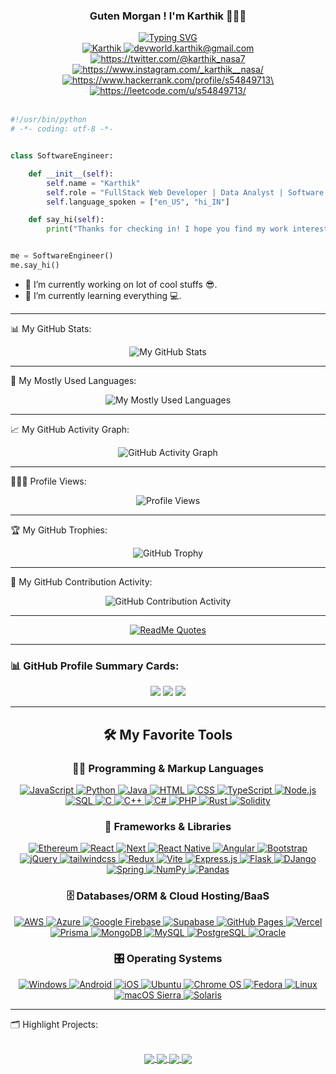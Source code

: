 <!--
const thanks = (to) => {
    https://github.com/Ileriayo/markdown-badges
    https://github.com/DenverCoder1/readme-typing-svg
    https://github.com/anuraghazra/github-readme-stats
    https://github.com/ashutosh00710/github-readme-activity-graph
    https://github.com/abhisheknaiidu/awesome-github-profile-readme
    https://github.com/DenverCoder1/DenverCoder1/blob/main/README.md
}
-->

<div align='center'>
    <h3 align="center">Guten Morgan ! I'm Karthik 🧑🏽‍💻</h3>
    <a href="https://git.io/typing-svg"><img src="https://readme-typing-svg.demolab.com?font=Fira+Code&weight=800&size=22&pause=1000&color=FD428E&background=14132100&center=true&vCenter=true&width=600&lines=Full+Stack+%2F+Data+Analyst+%2F+Software+Developer" alt="Typing SVG" /></a>
</div>

<div align="center">
    <a href='https://www.linkedin.com/in/skarthik357/' target="_blank" rel="noopener noreferrer">
        <img src="https://img.shields.io/badge/-Karthik-blue?style=for-the-badge&logo=Linkedin&logoColor=white" alt="Karthik" />
    </a>
    <a href='mailto:devworld.karthik@gmail.com' target="_blank" rel="noopener noreferrer">
        <img src="https://img.shields.io/badge/-GMail-c14438?style=for-the-badge&logo=Gmail&logoColor=white" alt="devworld.karthik@gmail.com" />
    </a>
    <a href='https://twitter.com/@karthik_nasa7' target="_blank" rel="noopener noreferrer">
        <img src="https://img.shields.io/badge/Twitter-1DA1F2?style=for-the-badge&logo=twitter&logoColor=white" alt="https://twitter.com/@karthik_nasa7" />
    </a>
    </a>
    <a href='https://www.instagram.com/_karthik__nasa/' target="_blank" rel="noopener noreferrer">
        <img src="https://img.shields.io/badge/Instagram-833AB4?style=for-the-badge&logo=instagram&logoColor=white" alt="https://www.instagram.com/_karthik__nasa/" />
    </a>
    <a href='https://www.hackerrank.com/profile/s54849713\' target="_blank" rel="noopener noreferrer">
        <img src="https://img.shields.io/badge/-HackerRank-2EC866?style=for-the-badge&logo=HackerRank&logoColor=white" alt="https://www.hackerrank.com/profile/s54849713\" />
    </a>
    <a href='https://leetcode.com/u/s54849713/' target="_blank" rel="noopener noreferrer">
        <img src="https://img.shields.io/badge/LeetCode-FFA116?style=for-the-badge&logo=leetcode&logoColor=white" alt="https://leetcode.com/u/s54849713/" />
    </a>
    <br/>
    <br/>
</div>

```python
#!/usr/bin/python
# -*- coding: utf-8 -*-


class SoftwareEngineer:

    def __init__(self):
        self.name = "Karthik"
        self.role = "FullStack Web Developer | Data Analyst | Software Developer"
        self.language_spoken = ["en_US", "hi_IN"]

    def say_hi(self):
        print("Thanks for checking in! I hope you find my work interesting..")


me = SoftwareEngineer()
me.say_hi()
```

- 🔭 I’m currently working on lot of cool stuffs 😎.
- 🚀 I’m currently learning everything 💻.

<hr>

📊 My GitHub Stats:

<p align="center">
    <img
        src="https://github-readme-stats-three-psi-99.vercel.app/api?username=SKarthik12321&show_icons=true&theme=radical&hide=prs,issues&count_private=true" 
        alt="My GitHub Stats"
    />
</p>

<hr>

💾 My Mostly Used Languages:

<p align="center">
    <img
        src="https://github-readme-stats-three-psi-99.vercel.app/api/top-langs/?username=SKarthik12321&layout=compact&hide=Jupyter%20Notebook,ejs&theme=radical&langs_count=8"
        alt="My Mostly Used Languages"
    />
</p>

<hr>

📈 My GitHub Activity Graph:

<p align="center">
    <img 
        src="https://readme-activity-graph.vercel.app/graph?username=SKarthik12321&theme=rogue&bg_color=141321&color=8accca&title_color=c03671&line=f1e05a&point=3178c5&radius=10&area=true&area_color=fdac54"
        alt="GitHub Activity Graph"
    />
</p>

<hr>

🧑🏻‍💻 Profile Views:

<p align="center">
    <span style="display: inline-block; width: 150px;">
        <img
            src="https://komarev.com/ghpvc/?username=SKarthik12321&color=blueviolet" 
            alt="Profile Views"
        />
    </span>
</p>

<hr>

🏆 My GitHub Trophies:

<p align="center">
    <img
        src="https://github-profile-trophy.vercel.app/?username=SKarthik12321&theme=onedark" 
        alt="GitHub Trophy"
    />
</p>

<hr>

📅 My GitHub Contribution Activity:

<p align="center">
    <img
        src="https://github-readme-streak-stats.herokuapp.com/?user=SKarthik12321&theme=dark"
        alt="GitHub Contribution Activity"
    />
</p>

<hr>

<div align="center">
    <a href="https://quotes-github-readme.vercel.app/api?type=horizontal&theme=radical">
        <img src="https://quotes-github-readme.vercel.app/api?type=horizontal&theme=radical" alt="ReadMe Quotes" />
    </a>
</div>

<hr>

### 📊 GitHub Profile Summary Cards:
<p align="center">
    <img src="https://github-profile-summary-cards.vercel.app/api/cards/profile-details?username=SKarthik12321&theme=radical" />
    <img src="https://github-profile-summary-cards.vercel.app/api/cards/most-commit-language?username=SKarthik12321&theme=radical" />
    <img src="https://github-profile-summary-cards.vercel.app/api/cards/stats?username=SKarthik12321&theme=radical" />
</p>

<hr>

<div align='center'>

<h2>🛠️ My Favorite Tools</h2>

<h3>👨‍💻 Programming & Markup Languages</h3>

<p>
    <a href="#">
        <img alt="JavaScript" src="https://img.shields.io/badge/JavaScript-F7DF1E.svg?style=for-the-badge&logo=javascript&logoColor=black">
    </a>
    <a href="#">
        <img alt="Python" src="https://img.shields.io/badge/Python-14354C.svg?style=for-the-badge&logo=python&logoColor=white">
    </a>
    <a href="#">
        <img alt="Java" src="https://custom-icon-badges.demolab.com/badge/Java-007396.svg?style=for-the-badge&logo=java&logoColor=white">
    </a>
    <a href="#">
        <img alt="HTML" src="https://img.shields.io/badge/HTML-E34F26.svg?style=for-the-badge&logo=html5&logoColor=white">
    </a>
    <a href="#">
        <img alt="CSS" src="https://img.shields.io/badge/CSS-1572B6.svg?style=for-the-badge&logo=css3&logoColor=white">
    </a>
    <a href="#">
        <img alt="TypeScript" src="https://img.shields.io/badge/TypeScript-007ACC.svg?style=for-the-badge&logo=typescript&logoColor=white">
    </a>
    <a href="#">
        <img alt="Node.js" src="https://img.shields.io/badge/Node.js-43853D.svg?style=for-the-badge&logo=node.js&logoColor=white">
    </a>
    <a href="#">
        <img alt="SQL" src="https://custom-icon-badges.demolab.com/badge/SQL-025E8C.svg?style=for-the-badge&logo=database&logoColor=white">
    </a>
    <a href="#">
        <img alt="C" src="https://img.shields.io/badge/C-00599C.svg?style=for-the-badge&logo=c&logoColor=white">
    </a>
    <a href="#">
        <img alt="C++" src="https://img.shields.io/badge/C++-00599C.svg?style=for-the-badge&logo=c%2B%2B&logoColor=white">
    </a>
    <a href="#">
        <img alt="C#" src="https://img.shields.io/badge/C%23-239120.svg?style=for-the-badge&logo=c-sharp&logoColor=white">
    </a>
    <a href="#">
        <img alt="PHP" src="https://img.shields.io/badge/PHP-777BB4.svg?style=for-the-badge&logo=php&logoColor=white">
    </a>
    <a href="#">
        <img alt="Rust" src="https://img.shields.io/badge/rust-%23000000.svg?style=for-the-badge&logo=rust&logoColor=white">
    </a>
    <a href="#">
        <img alt="Solidity" src="https://img.shields.io/badge/Solidity-%23363636.svg?style=for-the-badge&logo=solidity&logoColor=white">
    </a>
</p>

<h3>🧰 Frameworks & Libraries</h3>

<p>
    <a href="#">
        <img alt="Ethereum" src="https://img.shields.io/badge/Ethereum-3C3C3D?style=for-the-badge&logo=Ethereum&logoColor=white">
    </a>  
    <a href="#">
        <img alt="React" src="https://img.shields.io/badge/React-20232a.svg?style=for-the-badge&logo=react&logoColor=%2361DAFB">
    </a>  
    <a href="#">
        <img alt="Next" src="https://img.shields.io/badge/Next-black?style=for-the-badge&logo=next.js&logoColor=white">
    </a>
    <a href="#">
        <img alt="React Native" src="https://img.shields.io/badge/react_native-%2320232a.svg?style=for-the-badge&logo=react&logoColor=%2361DAFB">
    </a>
    <a href="#">
        <img alt="Angular" src="https://img.shields.io/badge/Angular-DD0031?style=for-the-badge&logo=angular&logoColor=white">
    </a>
    <a href="#">
        <img alt="Bootstrap" src="https://img.shields.io/badge/Bootstrap-563D7C?style=for-the-badge&logo=bootstrap&logoColor=white">
    </a>
    <a href="#">
        <img alt="jQuery" src="https://img.shields.io/badge/jQuery-0769AD?style=for-the-badge&logo=jquery&logoColor=white">
    </a>
    <a href="#">
        <img alt="tailwindcss" src="https://img.shields.io/badge/tailwindcss-%2338B2AC.svg?style=for-the-badge&logo=tailwind-css&logoColor=white">
    </a>
    <a href="#">
        <img alt="Redux" src="https://img.shields.io/badge/redux-%23593d88.svg?style=for-the-badge&logo=redux&logoColor=white">
    </a>
    <a href="#">
        <img alt="Vite" src="https://img.shields.io/badge/vite-%23646CFF.svg?style=for-the-badge&logo=vite&logoColor=white">
    </a>
    <a href="#">
        <img alt="Express.js" src="https://img.shields.io/badge/Express.js-404d59.svg?style=for-the-badge&logo=express&logoColor=white">
    </a>
    <a href="#">
        <img alt="Flask" src="https://img.shields.io/badge/Flask-000000.svg?style=for-the-badge&logo=flask&logoColor=white">
    </a>
    <a href="#">
        <img alt="DJango" src="https://img.shields.io/badge/django-%23092E20.svg?style=for-the-badge&logo=django&logoColor=white">
    </a>
    <a href="#">
        <img alt="Spring" src="https://img.shields.io/badge/spring-%236DB33F.svg?style=for-the-badge&logo=spring&logoColor=white">
    </a>
    <a href="#">
        <img alt="NumPy" src="https://img.shields.io/badge/Numpy-013243.svg?style=for-the-badge&logo=numpy&logoColor=white">
    </a>
    <a href="#">
        <img alt="Pandas" src="https://img.shields.io/badge/Pandas-150458.svg?style=for-the-badge&logo=pandas&logoColor=white">
    </a>
</p>

<h3>🗄️ Databases/ORM & Cloud Hosting/BaaS </h3>

<p>
    <a href="#">
        <img alt="AWS" src="https://img.shields.io/badge/AWS-%23FF9900.svg?style=for-the-badge&logo=amazon-aws&logoColor=white">
    </a>
    <a href="#">
        <img alt="Azure" src="https://img.shields.io/badge/azure-%230072C6.svg?style=for-the-badge&logo=microsoftazure&logoColor=white">
    </a>
    <a href="#">
        <img alt="Google Firebase" src="https://img.shields.io/badge/firebase-%23039BE5.svg?style=for-the-badge&logo=firebase">
    </a>
    <a href="#">
        <img alt="Supabase" src="https://img.shields.io/badge/Supabase-3ECF8E?style=for-the-badge&logo=supabase&logoColor=white">
    </a>
    <a href="#">
        <img alt="GitHub Pages" src="https://img.shields.io/badge/GitHub%20Pages-327FC7.svg?style=for-the-badge&logo=github&logoColor=white">
    </a>
    <a href="#">
        <img alt="Vercel" src="https://img.shields.io/badge/Vercel-000000.svg?style=for-the-badge&logo=vercel&logoColor=white">
    </a>
    <a href="#">
        <img alt="Prisma" src="https://img.shields.io/badge/Prisma-3982CE?style=for-the-badge&logo=Prisma&logoColor=white">
    </a>
    <a href="#">
        <img alt="MongoDB" src="https://img.shields.io/badge/MongoDB-4ea94b.svg?style=for-the-badge&logo=mongodb&logoColor=white">
    </a>
    <a href="#">
        <img alt="MySQL" src="https://img.shields.io/badge/MySQL-00f.svg?style=for-the-badge&logo=mysql&logoColor=white">
    </a>
    <a href="#">
        <img alt="PostgreSQL" src="https://img.shields.io/badge/PostgreSQL-316192.svg?style=for-the-badge&logo=postgresql&logoColor=white">
    </a>
    <a href="#">
        <img alt="Oracle" src="https://img.shields.io/badge/Oracle-F80000?style=for-the-badge&logo=oracle&logoColor=white">
    </a>
</p>

<h3>🎛️ Operating Systems</h3>

<p>
    <a href="#">
        <img alt="Windows" src="https://img.shields.io/badge/Windows-0078D6?style=for-the-badge&logo=windows&logoColor=white">
    </a>
    <a href="#">
        <img alt="Android" src="https://img.shields.io/badge/Android-3DDC84?style=for-the-badge&logo=android&logoColor=white">
    </a>
    <a href="#">
        <img alt="iOS" src="https://img.shields.io/badge/iOS-000000?style=for-the-badge&logo=ios&logoColor=white">
    </a>
    <a href="#">
        <img alt="Ubuntu" src="https://img.shields.io/badge/Ubuntu-E95420?style=for-the-badge&logo=ubuntu&logoColor=white">
    </a>
    <a href="#">
        <img alt="Chrome OS" src="https://img.shields.io/badge/chrome%20os-3d89fc?style=for-the-badge&logo=google%20chrome&logoColor=white">
    </a>
    <a href="#">
        <img alt="Fedora" src="https://img.shields.io/badge/Fedora-294172?style=for-the-badge&logo=fedora&logoColor=white">
    </a>
    <a href="#">
        <img alt="Linux" src="https://img.shields.io/badge/Linux-FCC624?style=for-the-badge&logo=linux&logoColor=black">
    </a>
    <a href="#">
        <img alt="macOS Sierra" src="https://img.shields.io/badge/macOS%20Sierra-000000?style=for-the-badge&logo=apple&logoColor=white">
    </a>
    <a href="#">
        <img alt="Solaris" src="https://img.shields.io/badge/Solaris-006699?style=for-the-badge&logo=oracle&logoColor=white">
    </a>
</p>

</div>

<hr>

🗂️ Highlight Projects:

<br/>

<div align='center'>
    <a href="https://github.com/SKarthik12321/Personal-Portfolio-Website">
        <img align="center" src="https://github-readme-stats-three-psi-99.vercel.app/api/pin/?username=SKarthik12321&repo=Personal-Portfolio-Website&show_owner=true&theme=radical" />
    </a>
    <a href="https://github.com/SKarthik12321/Airbnb-Clone">
        <img align="center" src="https://github-readme-stats-three-psi-99.vercel.app/api/pin/?username=SKarthik12321&repo=Airbnb-Clone&show_owner=true&theme=radical" />
    </a>
    <a href="https://github.com/SKarthik12321/AI-Image-Generator">
        <img align="center" src="https://github-readme-stats-three-psi-99.vercel.app/api/pin/?username=SKarthik12321&repo=AI-Image-Generator&show_owner=true&theme=radical" />
    </a>
    <a href="https://github.com/SKarthik12321/Weather-App">
        <img align="center" src="https://github-readme-stats-three-psi-99.vercel.app/api/pin/?username=SKarthik12321&repo=Weather-App&show_owner=true&theme=radical" />
    </a>
</div>
